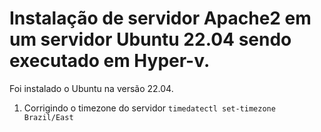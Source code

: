 # Instalação de servidor Apache2 em um servidor Ubuntu 22.04 sendo executado em Hyper-v.
Foi instalado o Ubuntu na versão 22.04.
1. Corrigindo o timezone do servidor
`timedatectl set-timezone Brazil/East`
